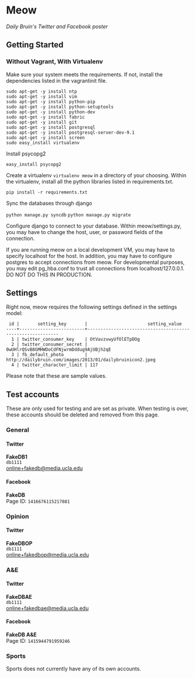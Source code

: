 # Meow
*Daily Bruin's Twitter and Facebook poster*

## Getting Started

### Without Vagrant, With Virtualenv

Make sure your system meets the requirements. If not, install the dependencies listed in the vagrantinit file.

```
sudo apt-get -y install ntp
sudo apt-get -y install vim
sudo apt-get -y install python-pip
sudo apt-get -y install python-setuptools
sudo apt-get -y install python-dev
sudo apt-get -y install fabric
sudo apt-get -y install git
sudo apt-get -y install postgresql
sudo apt-get -y install postgresql-server-dev-9.1
sudo apt-get -y install screen
sudo easy_install virtualenv
```

Install psycopg2

`easy_install psycopg2`

Create a virtualenv `virtualenv meow` in a directory of your choosing. 
Within the virtualenv, install all the python libraries listed in requirements.txt.

`pip install -r requirements.txt`

Sync the databases through django

`python manage.py syncdb`
`python manage.py migrate`

Configure django to connect to your database. Within meow/settings.py, you may have to change the host, user, or password fields of the connection. 

If you are running meow on a local development VM, you may have to specify localhost for the host. In addition, you may have to configure postgres to accept connections from meow. For developmental purposes, you may edit pg_hba.conf to trust all connections from localhost/127.0.0.1. DO NOT DO THIS IN PRODUCTION.

## Settings
Right now, meow requires the following settings defined in the settings model:

```
 id |       setting_key       |                       setting_value
----+-------------------------+-----------------------------------------------------------
  1 | twitter_consumer_key    | OtVavzvwyUfOlETpDOg
  2 | twitter_consumer_secret | 0wUHlrQSvB8GMHWDoCdFNjwrmDddug9AjUBjh2qE
  3 | fb_default_photo        | http://dailybruin.com/images/2013/01/dailybruinicon2.jpeg
  4 | twitter_character_limit | 117
```

Please note that these are sample values.

## Test accounts
These are only used for testing and are set as private. When testing is over, these accounts should be deleted and removed from this page.

### General
#### Twitter
**FakeDB1**    
`db1111`    
online+fakedb@media.ucla.edu

#### Facebook
**FakeDB**    
Page ID: `1416676115217881`

### Opinion
#### Twitter
**FakeDBOP**    
`db1111`    
online+fakedbop@media.ucla.edu

### A&E
#### Twitter
**FakeDBAE**    
`db1111`    
online+fakedbae@media.ucla.edu

#### Facebook
**FakeDB A&E**    
Page ID: `1415944791959246`

### Sports
Sports does not currently have any of its own accounts.
